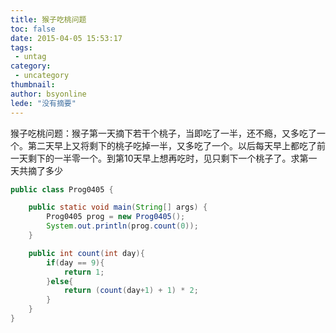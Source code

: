 ```yaml
---
title: 猴子吃桃问题
toc: false
date: 2015-04-05 15:53:17
tags:
 - untag
category: 
 - uncategory
thumbnail: 
author: bsyonline
lede: "没有摘要"
---
```


猴子吃桃问题：猴子第一天摘下若干个桃子，当即吃了一半，还不瘾，又多吃了一个。第二天早上又将剩下的桃子吃掉一半，又多吃了一个。以后每天早上都吃了前一天剩下的一半零一个。到第10天早上想再吃时，见只剩下一个桃子了。求第一天共摘了多少

```java
public class Prog0405 {

    public static void main(String[] args) {
        Prog0405 prog = new Prog0405();
        System.out.println(prog.count(0));
    }

    public int count(int day){
        if(day == 9){
            return 1;
        }else{
            return (count(day+1) + 1) * 2;
        }
    }
}
```
